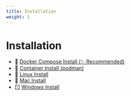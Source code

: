 ```yaml
---
title: Installation
weight: 1
---
```


# Installation
  * 🐳 [Docker Compose Install (✨ Recommended)](docker_compose_install.md) 
  * 🦦 [Container Install (podman)](container_install.md) 
  * 🐧 [Linux Install](linux_install.md) 
  * 🍎 [Mac Install](mac_install.md) 
  * 🪟 [Windows Install](windows_install.md) 